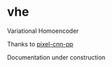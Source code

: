 # vhe
Variational Homoencoder

Thanks to [pixel-cnn-pp](https://github.com/pclucas14/pixel-cnn-pp)

Documentation under construction
